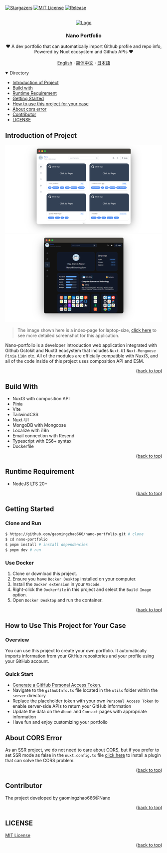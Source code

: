 <a name="readme-top"></a>

[![Stargazers][stars-shield]][stars-url]
[![MIT License][license-shield]][license-url]
[![Release][release-shield]][release-url]

<br />
<div align="center">
  <a href="https://github.com/gaomingzhao666/nano-portfolio">
    <img src="/public/favicon.ico" alt="Logo" width="100" height="100">
  </a>

  <h3 align="center">Nano Portfolio</h3>

  <p align="center">
    ❤️ A dev portfolio that can automatically import Github profile and repo info, Powered by Nuxt ecosystem and Github APIs ❤️
    <br />
    <br />
    <a href="https://github.com/gaomingzhao666/nano-portfolio/blob/master/README.md">English</a>
      <strong> · </strong>
    <a href="https://github.com/gaomingzhao666/nano-portfolio/blob/master/README-CN.md">简体中文</a>
      <strong> · </strong>
    <a href="https://github.com/gaomingzhao666/nano-portfolio/blob/master/README-JP.md">日本語</a>
  </p>
</div>

<details open>
  <summary>Directory</summary>
  <ul>
    <li><a href="#introduction-of-project">Introduction of Project</a> </li>
    <li><a href="#build-with">Build with</a></li>
    <li><a href="#runtime-requirement">Runtime Requirement</a></li>
    <li><a href="#getting-started">Getting Started</a></li>
    <li><a href="#how-to-use-this-project-for-your-case">How to use this project for your case</a></li>
    <li><a href="#about-cors-error">About cors error</a></li>
    <li><a href="#contributor">Contributor</a></li>
    <li><a href="#license">LICENSE</a></li>
  </ul>
</details>

## Introduction of Project

<p align="center">
    <img src="/SCREENSHOT/index-mockup.png">
    <img src="/SCREENSHOT/new-about-mockup.png">
</p>

> The image shown here is a index-page for laptop-size, [click here](https://github.com/gaomingzhao666/nano-portfolio/tree/main/SCREENSHOT) to see more detailed screenshot for this application.

Nano-portfolio is a developer introduction web application integrated with Github Octokit and Nuxt3 ecosystem that includes `Nuxt-UI` `Nuxt-Mongoose` `Pinia` `i18n` etc. All of the modules are officially compatible with Nuxt3, and all of the code inside of this project uses composition API and ESM.

<p align="right">(<a href="#readme-top">back to top</a>)</p>

## Build With

- Nuxt3 with composition API
- Pinia
- Vite
- TailwindCSS
- Nuxt-UI
- MongoDB with Mongoose
- Localize with i18n
- Email connection with Resend
- Typescript with ES6+ syntax
- Dockerfile

<p align="right">(<a href="#readme-top">back to top</a>)</p>

## Runtime Requirement

- NodeJS LTS 20+

<p align="right">(<a href="#readme-top">back to top</a>)</p>

## Getting Started

### Clone and Run

```sh
$ https://github.com/gaomingzhao666/nano-portfolio.git # clone
$ cd nano-portfolio
$ pnpm install # install dependencies
$ pnpm dev # run
```

### Use Docker

1. Clone or download this project.
2. Ensure you have `Docker Desktop` installed on your computer.
3. Install the `Docker extension` in your `VScode`.
4. Right-click the `Dockerfile` in this project and select the `Build Image` option.
5. Open `Docker Desktop` and run the container.

<p align="right">(<a href="#readme-top">back to top</a>)</p>

## How to Use This Project for Your Case

### Overview

You can use this project to create your own portfolio. It automatically imports information from your GitHub repositories and your profile using your GitHub account.

### Quick Start

- [Generate a GitHub Personal Access Token](https://docs.github.com/en/enterprise-server@3.9/authentication/keeping-your-account-and-data-secure/managing-your-personal-access-tokens).
- Navigate to the `githubInfo.ts` file located in the `utils` folder within the `server` directory
- Replace the placeholder token with your own `Personal Access Token` to enable server-side APIs to return your GitHub information
- Update the data on the `About` and `Contact` pages with appropriate information
- Have fun and enjoy customizing your portfolio

## About CORS Error

As an [SSR](https://vuejs.org/guide/scaling-up/ssr.html) project, we do not need to care about [CORS](https://developer.mozilla.org/en-US/docs/Web/HTTP/CORS), but if you prefer to set SSR mode as false in the `nuxt.config.ts` file [click here](https://chromewebstore.google.com/detail/allow-cors-access-control/lhobafahddgcelffkeicbaginigeejlf) to install a plugin that can solve the CORS problem.

<p align="right">(<a href="#readme-top">back to top</a>)</p>

## Contributor

The project developed by gaomingzhao666@Nano

<p align="right">(<a href="#readme-top">back to top</a>)</p>

## LICENSE

[MIT License](https://github.com/gaomingzhao666/nano-portfolio/blob/main/LICENSE)

<p align="right">(<a href="#readme-top">back to top</a>)</p>

[stars-shield]: https://img.shields.io/github/stars/gaomingzhao666/nano-portfolio?style=for-the-badge
[stars-url]: https://github.com/gaomingzhao666/nano-portfolio/stargazers
[license-shield]: https://img.shields.io/badge/license-MIT-green?style=for-the-badge
[license-url]: https://github.com/gaomingzhao666/nano-portfolio/blob/main/LICENSE
[release-shield]: https://img.shields.io/github/v/release/gaomingzhao666/nano-portfolio?style=for-the-badge
[release-url]: https://github.com/gaomingzhao666/nano-portfolio/releases
